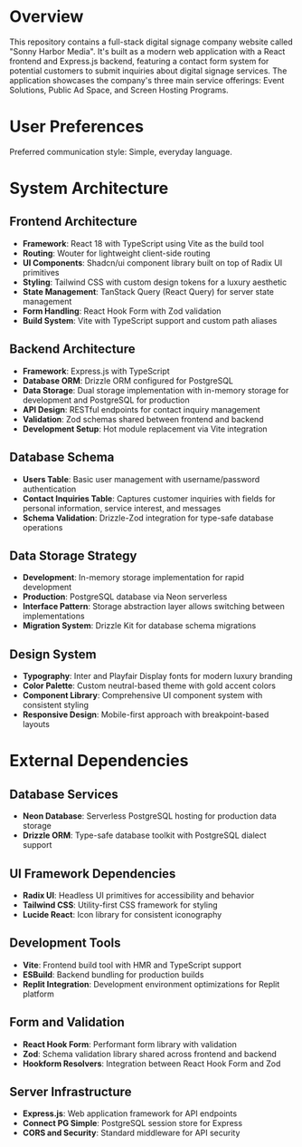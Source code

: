 # Overview

This repository contains a full-stack digital signage company website called "Sonny Harbor Media". It's built as a modern web application with a React frontend and Express.js backend, featuring a contact form system for potential customers to submit inquiries about digital signage services. The application showcases the company's three main service offerings: Event Solutions, Public Ad Space, and Screen Hosting Programs.

# User Preferences

Preferred communication style: Simple, everyday language.

# System Architecture

## Frontend Architecture
- **Framework**: React 18 with TypeScript using Vite as the build tool
- **Routing**: Wouter for lightweight client-side routing
- **UI Components**: Shadcn/ui component library built on top of Radix UI primitives
- **Styling**: Tailwind CSS with custom design tokens for a luxury aesthetic
- **State Management**: TanStack Query (React Query) for server state management
- **Form Handling**: React Hook Form with Zod validation
- **Build System**: Vite with TypeScript support and custom path aliases

## Backend Architecture
- **Framework**: Express.js with TypeScript
- **Database ORM**: Drizzle ORM configured for PostgreSQL
- **Data Storage**: Dual storage implementation with in-memory storage for development and PostgreSQL for production
- **API Design**: RESTful endpoints for contact inquiry management
- **Validation**: Zod schemas shared between frontend and backend
- **Development Setup**: Hot module replacement via Vite integration

## Database Schema
- **Users Table**: Basic user management with username/password authentication
- **Contact Inquiries Table**: Captures customer inquiries with fields for personal information, service interest, and messages
- **Schema Validation**: Drizzle-Zod integration for type-safe database operations

## Data Storage Strategy
- **Development**: In-memory storage implementation for rapid development
- **Production**: PostgreSQL database via Neon serverless
- **Interface Pattern**: Storage abstraction layer allows switching between implementations
- **Migration System**: Drizzle Kit for database schema migrations

## Design System
- **Typography**: Inter and Playfair Display fonts for modern luxury branding
- **Color Palette**: Custom neutral-based theme with gold accent colors
- **Component Library**: Comprehensive UI component system with consistent styling
- **Responsive Design**: Mobile-first approach with breakpoint-based layouts

# External Dependencies

## Database Services
- **Neon Database**: Serverless PostgreSQL hosting for production data storage
- **Drizzle ORM**: Type-safe database toolkit with PostgreSQL dialect support

## UI Framework Dependencies
- **Radix UI**: Headless UI primitives for accessibility and behavior
- **Tailwind CSS**: Utility-first CSS framework for styling
- **Lucide React**: Icon library for consistent iconography

## Development Tools
- **Vite**: Frontend build tool with HMR and TypeScript support
- **ESBuild**: Backend bundling for production builds
- **Replit Integration**: Development environment optimizations for Replit platform

## Form and Validation
- **React Hook Form**: Performant form library with validation
- **Zod**: Schema validation library shared across frontend and backend
- **Hookform Resolvers**: Integration between React Hook Form and Zod

## Server Infrastructure
- **Express.js**: Web application framework for API endpoints
- **Connect PG Simple**: PostgreSQL session store for Express
- **CORS and Security**: Standard middleware for API security